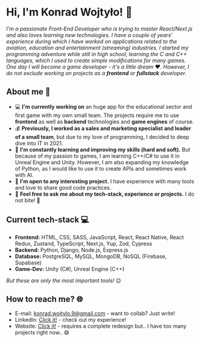 # Hi, I'm Konrad Wojtyło! 👋

*I'm a passionate Front-End Developer who is trying to master React/Next.js and also loves learning new technologies. I have a couple of years' experience during which I have worked on applications related to the aviation, education and entertainment (streaming) industries. I started my programming adventure while still in high school, learning the C and C++ languages, which I used to create simple modifications for many games. One day I will become a game developer - it's a little dream ❤️. However, I do not exclude working on projects as a **frontend** or **fullstack** developer.*

## About me 📖

- 💻 **I'm currently working on** an huge app for the educational sector and first game with my own small team. The projects require me to use **frontend** as well as **backend** technologies and **game engines** of course.
- 💰 **Previously, I worked as a sales and marketing specialist and leader of a small team**, but due to my love of programming, I decided to deep dive into IT in 2021.
- 🌱 **I'm constantly learning and improving my skills (hard and soft).** But because of my passion to games, I am learning C++/C# to use it in Unreal Engine and Unity. However, I am also expanding my knowledge of Python, as I would like to use it to create APIs and sometimes work with AI.
- 👯 **I'm open to any interesting project.** I have experience with many tools and love to share good code practices.
- 💬 **Feel free to ask me about my tech-stack, experience or projects.** I do not bite! 🤭

## Current tech-stack 💻

- **Frontend:** HTML, CSS, SASS, JavaScript, React, React Native, React Redux, Zustand, TypeScript, Next.js, Yup, Zod, Cypress
- **Backend:** Python, Django, Node.js, Express.js
- **Database:** PostgreSQL, MySQL, MongoDB, NoSQL (Firebase, Supabase)
- **Game-Dev:** Unity (C#), Unreal Engine (C++)

*But these are only the most important tools!* 😉

## How to reach me? 🌐

- E-mail: konrad.wojtylo.9@gmail.com - want to collab? Just write!
- LinkedIn: [Click it!](https://www.linkedin.com/in/konrad-wojtylo/) - check out my experience!
- Website: [Click it!](https://konrad-wojtylo.com/) - requires a complete redesign but.. I have too many projects right now.. 😄

<!--
**Anathretic/Anathretic** is a ✨ _special_ ✨ repository because its `README.md` (this file) appears on your GitHub profile.

Here are some ideas to get you started:

- 🔭 I’m currently working on ...
- 🌱 I’m currently learning ...
- 👯 I’m looking to collaborate on ...
- 🤔 I’m looking for help with ...
- 💬 Ask me about ...
- 📫 How to reach me: ...
- 😄 Pronouns: ...
- ⚡ Fun fact: ...
-->
